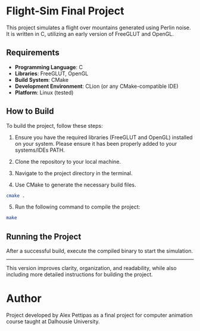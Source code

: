 # Flight-Sim Final Project

This project simulates a flight over mountains generated using Perlin noise. It is written in C, utilizing an early version of FreeGLUT and OpenGL.

## Requirements

- **Programming Language**: C
- **Libraries**: FreeGLUT, OpenGL
- **Build System**: CMake
- **Development Environment**: CLion (or any CMake-compatible IDE)
- **Platform**: Linux (tested)

## How to Build

To build the project, follow these steps:

1. Ensure you have the required libraries (FreeGLUT and OpenGL) installed on your system. Please ensure it has been properly added to your systems/IDEs PATH.
   
2. Clone the repository to your local machine.

3. Navigate to the project directory in the terminal.

4. Use CMake to generate the necessary build files.

```bash
cmake .
```

5. Run the following command to compile the project:

```bash
make
```

## Running the Project

After a successful build, execute the compiled binary to start the simulation.

---

This version improves clarity, organization, and readability, while also including more detailed instructions for building the project.

# Author
Project developed by Alex Pettipas as a final project for computer animation course taught at Dalhousie University.
